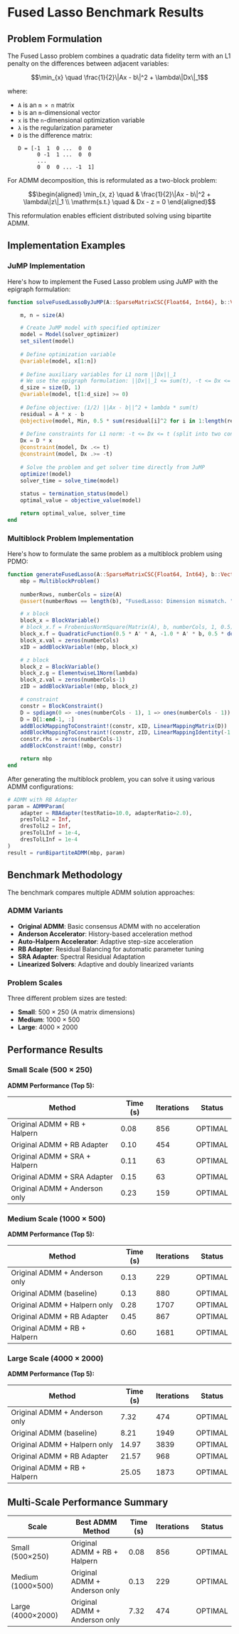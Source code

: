 # Fused Lasso Benchmark Results

## Problem Formulation

The Fused Lasso problem combines a quadratic data fidelity term with an L1 penalty on the differences between adjacent variables:

```math
\min_{x} \quad \frac{1}{2}\|Ax - b\|^2 + \lambda\|Dx\|_1
```

where:
- `A` is an `m × n` matrix
- `b` is an `m`-dimensional vector  
- `x` is the `n`-dimensional optimization variable
- `λ` is the regularization parameter
- `D` is the difference matrix:
  ```
  D = [-1  1  0 ...  0  0
        0 -1  1 ...  0  0
        ...
        0  0  0 ... -1  1]
  ```

For ADMM decomposition, this is reformulated as a two-block problem:

```math
\begin{aligned}
\min_{x, z} \quad & \frac{1}{2}\|Ax - b\|^2 + \lambda\|z\|_1 \\
\mathrm{s.t.} \quad & Dx - z = 0
\end{aligned}
```

This reformulation enables efficient distributed solving using bipartite ADMM.

## Implementation Examples

### JuMP Implementation

Here's how to implement the Fused Lasso problem using JuMP with the epigraph formulation:

```julia
function solveFusedLassoByJuMP(A::SparseMatrixCSC{Float64, Int64}, b::Vector{Float64}, D::SparseMatrixCSC{Float64, Int64}, lambda::Float64, solver_optimizer=SCS.Optimizer; warmup=false)

    m, n = size(A)

    # Create JuMP model with specified optimizer
    model = Model(solver_optimizer)
    set_silent(model)
    
    # Define optimization variable
    @variable(model, x[1:n])
    
    # Define auxiliary variables for L1 norm ||Dx||_1
    # We use the epigraph formulation: ||Dx||_1 <= sum(t), -t <= Dx <= t
    d_size = size(D, 1)
    @variable(model, t[1:d_size] >= 0)
    
    # Define objective: (1/2) ||Ax - b||^2 + lambda * sum(t)
    residual = A * x - b
    @objective(model, Min, 0.5 * sum(residual[i]^2 for i in 1:length(residual)) + lambda * sum(t))
    
    # Define constraints for L1 norm: -t <= Dx <= t (split into two constraints)
    Dx = D * x
    @constraint(model, Dx .<= t)
    @constraint(model, Dx .>= -t)
    
    # Solve the problem and get solver time directly from JuMP
    optimize!(model)
    solver_time = solve_time(model)
    
    status = termination_status(model)
    optimal_value = objective_value(model)

    return optimal_value, solver_time
end
```

### Multiblock Problem Implementation

Here's how to formulate the same problem as a multiblock problem using PDMO:

```julia
function generateFusedLasso(A::SparseMatrixCSC{Float64, Int64}, b::Vector{Float64}, lambda::Float64)
    mbp = MultiblockProblem() 
    
    numberRows, numberCols = size(A)
    @assert(numberRows == length(b), "FusedLasso: Dimension mismatch. ")

    # x block
    block_x = BlockVariable() 
    # block_x.f = FrobeniusNormSquare(Matrix(A), b, numberCols, 1, 0.5)
    block_x.f = QuadraticFunction(0.5 * A' * A, -1.0 * A' * b, 0.5 * dot(b, b))
    block_x.val = zeros(numberCols)
    xID = addBlockVariable!(mbp, block_x)

    # z block 
    block_z = BlockVariable() 
    block_z.g = ElementwiseL1Norm(lambda)
    block_z.val = zeros(numberCols-1)
    zID = addBlockVariable!(mbp, block_z)

    # constraint 
    constr = BlockConstraint() 
    D = spdiagm(0 => -ones(numberCols - 1), 1 => ones(numberCols - 1))
    D = D[1:end-1, :]
    addBlockMappingToConstraint!(constr, xID, LinearMappingMatrix(D))
    addBlockMappingToConstraint!(constr, zID, LinearMappingIdentity(-1.0))
    constr.rhs = zeros(numberCols-1)
    addBlockConstraint!(mbp, constr)

    return mbp
end
```
After generating the multiblock problem, you can solve it using various ADMM configurations:

```julia
# ADMM with RB Adapter
param = ADMMParam(
    adapter = RBAdapter(testRatio=10.0, adapterRatio=2.0),
    presTolL2 = Inf,
    dresTolL2 = Inf,
    presTolLInf = 1e-4,
    dresTolLInf = 1e-4
)
result = runBipartiteADMM(mbp, param)
```

## Benchmark Methodology

The benchmark compares multiple ADMM solution approaches:

### ADMM Variants
- **Original ADMM**: Basic consensus ADMM with no acceleration
- **Anderson Accelerator**: History-based acceleration method
- **Auto-Halpern Accelerator**: Adaptive step-size acceleration
- **RB Adapter**: Residual Balancing for automatic parameter tuning
- **SRA Adapter**: Spectral Residual Adaptation
- **Linearized Solvers**: Adaptive and doubly linearized variants

### Problem Scales
Three different problem sizes are tested:
- **Small**: 500 × 250 (A matrix dimensions)
- **Medium**: 1000 × 500  
- **Large**: 4000 × 2000

## Performance Results

### Small Scale (500 × 250)

**ADMM Performance (Top 5):**

| Method | Time (s) | Iterations | Status |
|--------|----------|------------|---------|
| Original ADMM + RB + Halpern | 0.08 | 856 | OPTIMAL |
| Original ADMM + RB Adapter | 0.10 | 454 | OPTIMAL |
| Original ADMM + SRA + Halpern | 0.11 | 63 | OPTIMAL |
| Original ADMM + SRA Adapter | 0.15 | 63 | OPTIMAL |
| Original ADMM + Anderson only | 0.23 | 159 | OPTIMAL |

### Medium Scale (1000 × 500)

**ADMM Performance (Top 5):**

| Method | Time (s) | Iterations | Status |
|--------|----------|------------|---------|
| Original ADMM + Anderson only | 0.13 | 229 | OPTIMAL |
| Original ADMM (baseline) | 0.13 | 880 | OPTIMAL |
| Original ADMM + Halpern only | 0.28 | 1707 | OPTIMAL |
| Original ADMM + RB Adapter | 0.45 | 867 | OPTIMAL |
| Original ADMM + RB + Halpern | 0.60 | 1681 | OPTIMAL |

### Large Scale (4000 × 2000)

**ADMM Performance (Top 5):**

| Method | Time (s) | Iterations | Status |
|--------|----------|------------|---------|
| Original ADMM + Anderson only | 7.32 | 474 | OPTIMAL |
| Original ADMM (baseline) | 8.21 | 1949 | OPTIMAL |
| Original ADMM + Halpern only | 14.97 | 3839 | OPTIMAL |
| Original ADMM + RB Adapter | 21.57 | 968 | OPTIMAL |
| Original ADMM + RB + Halpern | 25.05 | 1873 | OPTIMAL |

## Multi-Scale Performance Summary

| Scale | Best ADMM Method | Time (s) | Iterations | Status |
|-------|------------------|----------|------------|---------|
| Small (500×250) | Original ADMM + RB + Halpern | 0.08 | 856 | OPTIMAL |
| Medium (1000×500) | Original ADMM + Anderson only | 0.13 | 229 | OPTIMAL |
| Large (4000×2000) | Original ADMM + Anderson only | 7.32 | 474 | OPTIMAL |

